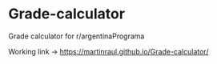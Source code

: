 # Grade-calculator
 Grade calculator for r/argentinaPrograma

Working link → https://martinraul.github.io/Grade-calculator/
